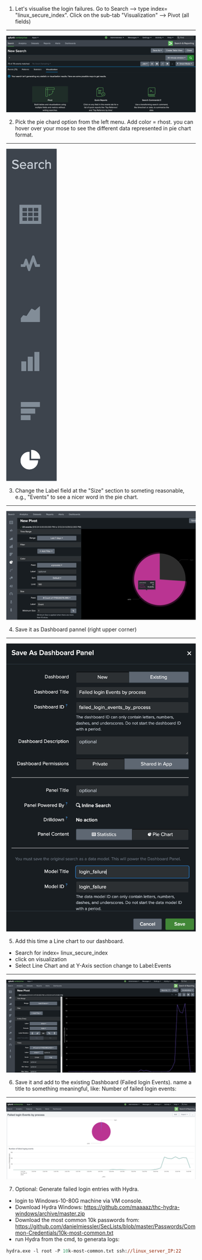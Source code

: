 1. Let's visualise the login failures. Go to Search --> type index= "linux_secure_index". Click on the sub-tab "Visualization" --> Pivot (all fields)
----
![](attachments/pivot1.png)

2. Pick the pie chard option from the left menu. Add color = rhost. you can hover over your mose to see the different data represented in pie chart format.
---
![](attachments/piechart.png)

3. Change the Label field at the "Size" section to someting reasonable, e.g., "Events" to see a nicer word in the pie chart.
---
![](attachments/label.png)

4. Save it as Dashboard pannel (right upper corner)
---
![](attachments/dashboard1.png)

5. Add this time a Line chart to our dashboard.
- Search for index= linux_secure_index
- click on visualization
- Select Line Chart and at Y-Axis section change to Label:Events
---
![](attachments/line_chart.png)

6. Save it and add to the existing Dashboard (Failed login Events). name a title to something meaningful, like: Number of failed login events:
---
![](attachments/failed_login.png)

7. Optional: Generate failed login entries with Hydra. 
- login to Windows-10-80G machine via VM console.
- Download Hydra Windows: https://github.com/maaaaz/thc-hydra-windows/archive/master.zip
- Download the most common 10k passwords from: https://github.com/danielmiessler/SecLists/blob/master/Passwords/Common-Credentials/10k-most-common.txt
- run Hydra from the cmd, to generata logs:
```ps
hydra.exe -l root -P 10k-most-common.txt ssh://linux_server_IP:22
```

